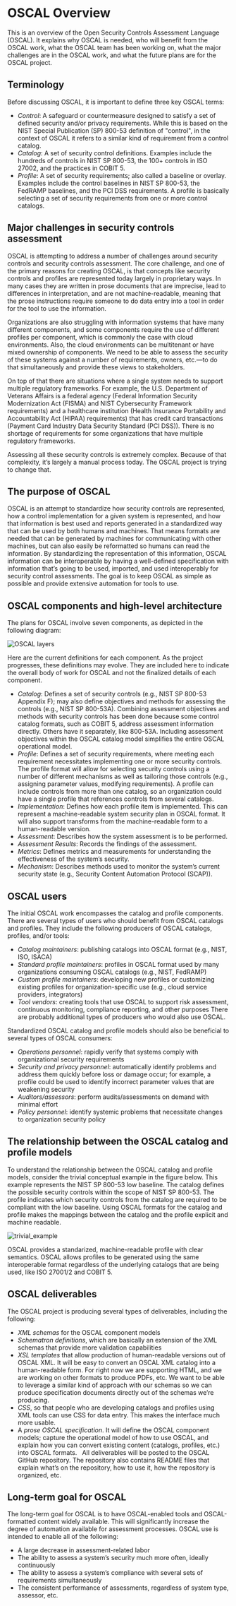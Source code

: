 # OSCAL Overview
This is an overview of the Open Security Controls Assessment Language (OSCAL). It explains why OSCAL is needed, who will benefit from the OSCAL work, what the OSCAL team has been working on, what the major challenges are in the OSCAL work, and what the future plans are for the OSCAL project.

## Terminology

Before discussing OSCAL, it is important to define three key OSCAL terms:
 * *Control*: A safeguard or countermeasure designed to satisfy a set of defined security and/or privacy requirements. While this is based on the NIST Special Publication (SP) 800-53 definition of "control", in the context of OSCAL it refers to a similar kind of requirement from a control catalog. 
 * *Catalog*: A set of security control definitions. Examples include the hundreds of controls in NIST SP 800-53, the 100+ controls in ISO 27002, and the practices in COBIT 5. 
 * *Profile*: A set of security requirements; also called a baseline or overlay. Examples include the control baselines in NIST SP 800-53, the FedRAMP baselines, and the PCI DSS requirements. A profile is basically selecting a set of security requirements from one or more control catalogs.

## Major challenges in security controls assessment

OSCAL is attempting to address a number of challenges around security controls and security controls assessment. The core challenge, and one of the primary reasons for creating OSCAL, is that concepts like security controls and profiles are represented today largely in proprietary ways. In many cases they are written in prose documents that are imprecise, lead to differences in interpretation, and are not machine-readable, meaning that the prose instructions require someone to do data entry into a tool in order for the tool to use the information. 

Organizations are also struggling with information systems that have many different components, and some components require the use of different profiles per component, which is commonly the case with cloud environments. Also, the cloud environments can be multitenant or have mixed ownership of components. We need to be able to assess the security of these systems against a number of requirements, owners, etc.—to do that simultaneously and provide these views to stakeholders. 

On top of that there are situations where a single system needs to support multiple regulatory frameworks. For example, the U.S. Department of Veterans Affairs is a federal agency (Federal Information Security Modernization Act (FISMA) and NIST Cybersecurity Framework requirements) and a healthcare institution (Health Insurance Portability and Accountability Act (HIPAA) requirements) that has credit card transactions (Payment Card Industry Data Security Standard (PCI DSS)). There is no shortage of requirements for some organizations that have multiple regulatory frameworks. 

Assessing all these security controls is extremely complex. Because of that complexity, it’s largely a manual process today. The OSCAL project is trying to change that. 

## The purpose of OSCAL

OSCAL is an attempt to standardize how security controls are represented, how a control implementation for a given system is represented, and how that information is best used and reports generated in a standardized way that can be used by both humans and machines. That means formats are needed that can be generated by machines for communicating with other machines, but can also easily be reformatted so humans can read the information. By standardizing the representation of this information, OSCAL information can be interoperable by having a well-defined specification with information that’s going to be used, imported, and used interoperably for security control assessments. The goal is to keep OSCAL as simple as possible and provide extensive automation for tools to use.

## OSCAL components and high-level architecture

The plans for OSCAL involve seven components, as depicted in the following diagram:

![OSCAL layers](/docs/graphics/oscal-layers.png "OSCAL Layer Diagram")

Here are the current definitions for each component. As the project progresses, these definitions may evolve. They are included here to indicate the overall body of work for OSCAL and not the finalized details of each component.  
 * *Catalog*: Defines a set of security controls (e.g., NIST SP 800-53 Appendix F); may also define objectives and methods for assessing the controls (e.g., NIST SP 800-53A). Combining assessment objectives and methods with security controls has been done because some control catalog formats, such as COBIT 5, address assessment information directly. Others have it separately, like 800-53A. Including assessment objectives within the OSCAL catalog model simplifies the entire OSCAL operational model.
 * *Profile*: Defines a set of security requirements, where meeting each requirement necessitates implementing one or more security controls. The profile format will allow for selecting security controls using a number of different mechanisms as well as tailoring those controls (e.g., assigning parameter values, modifying requirements). A profile can include controls from more than one catalog, so an organization could have a single profile that references controls from several catalogs.
 * *Implementation*: Defines how each profile item is implemented. This can represent a machine-readable system security plan in OSCAL format. It will also support transforms from the machine-readable form to a human-readable version.
 * *Assessment*: Describes how the system assessment is to be performed.
 * *Assessment Results*: Records the findings of the assessment.
 * *Metrics*: Defines metrics and measurements for understanding the effectiveness of the system’s security. 
 * *Mechanism*: Describes methods used to monitor the system’s current security state (e.g., Security Content Automation Protocol (SCAP)). 
 
## OSCAL users

The initial OSCAL work encompasses the catalog and profile components. There are several types of users who should benefit from OSCAL catalogs and profiles. They include the following producers of OSCAL catalogs, profiles, and/or tools:
 * *Catalog maintainers*: publishing catalogs into OSCAL format (e.g., NIST, ISO, ISACA)
 * *Standard profile maintainers*: profiles in OSCAL format used by many organizations consuming OSCAL catalogs (e.g., NIST, FedRAMP)
 * *Custom profile maintainers*: developing new profiles or customizing existing profiles for organization-specific use (e.g., cloud service providers, integrators)
 * *Tool vendors*: creating tools that use OSCAL to support risk assessment, continuous monitoring, compliance reporting, and other purposes
There are probably additional types of producers who would also use OSCAL.

Standardized OSCAL catalog and profile models should also be beneficial to several types of OSCAL consumers:
 * *Operations personnel*: rapidly verify that systems comply with organizational security requirements
 * *Security and privacy personnel*: automatically identify problems and address them quickly before loss or damage occur; for example, a profile could be used to identify incorrect parameter values that are weakening security
 * *Auditors/assessors*: perform audits/assessments on demand with minimal effort
 * *Policy personnel*: identify systemic problems that necessitate changes to organization security policy

## The relationship between the OSCAL catalog and profile models

To understand the relationship between the OSCAL catalog and profile models, consider the trivial conceptual example in the figure below. This example represents the NIST SP 800-53 low baseline. The catalog defines the possible security controls within the scope of NIST SP 800-53. The profile indicates which security controls from the catalog are required to be compliant with the low baseline. Using OSCAL formats for the catalog and profile makes the mappings between the catalog and the profile explicit and machine readable. 

![trivial_example](/docs/graphics/profile-catalog-mapping-trivial-example.png "Trivial Example of Profile and Catalog Mapping")

OSCAL provides a standarized, machine-readable profile with clear semantics. OSCAL allows profiles to be generated using the same interoperable format regardless of the underlying catalogs that are being used, like ISO 27001/2 and COBIT 5. 

## OSCAL deliverables

The OSCAL project is producing several types of deliverables, including the following:
 * *XML schemas* for the OSCAL component models  
 * *Schematron definitions*, which are basically an extension of the XML schemas that provide more validation capabilities
 * *XSL templates* that allow production of human-readable versions out of OSCAL XML. It will be easy to convert an OSCAL XML catalog into a human-readable form. For right now we are supporting HTML, and we are working on other formats to produce PDFs, etc. We want to be able to leverage a similar kind of approach with our schemas so we can produce specification documents directly out of the schemas we’re producing. 
 * *CSS*, so that people who are developing catalogs and profiles using XML tools can use CSS for data entry. This makes the interface much more usable. 
 * A *prose OSCAL specification*. It will define the OSCAL component models; capture the operational model of how to use OSCAL, and explain how you can convert existing content (catalogs, profiles, etc.) into OSCAL formats.
 
All deliverables will be posted to the OSCAL GitHub repository. The repository also contains README files that explain what’s on the repository, how to use it, how the repository is organized, etc.

## Long-term goal for OSCAL

The long-term goal for OSCAL is to have OSCAL-enabled tools and OSCAL-formatted content widely available. This will significantly increase the degree of automation available for assessment processes. OSCAL use is intended to enable all of the following:
 * A large decrease in assessment-related labor
 * The ability to assess a system’s security much more often, ideally continuously
 * The ability to assess a system’s compliance with several sets of requirements simultaneously 
 * The consistent performance of assessments, regardless of system type, assessor, etc.
